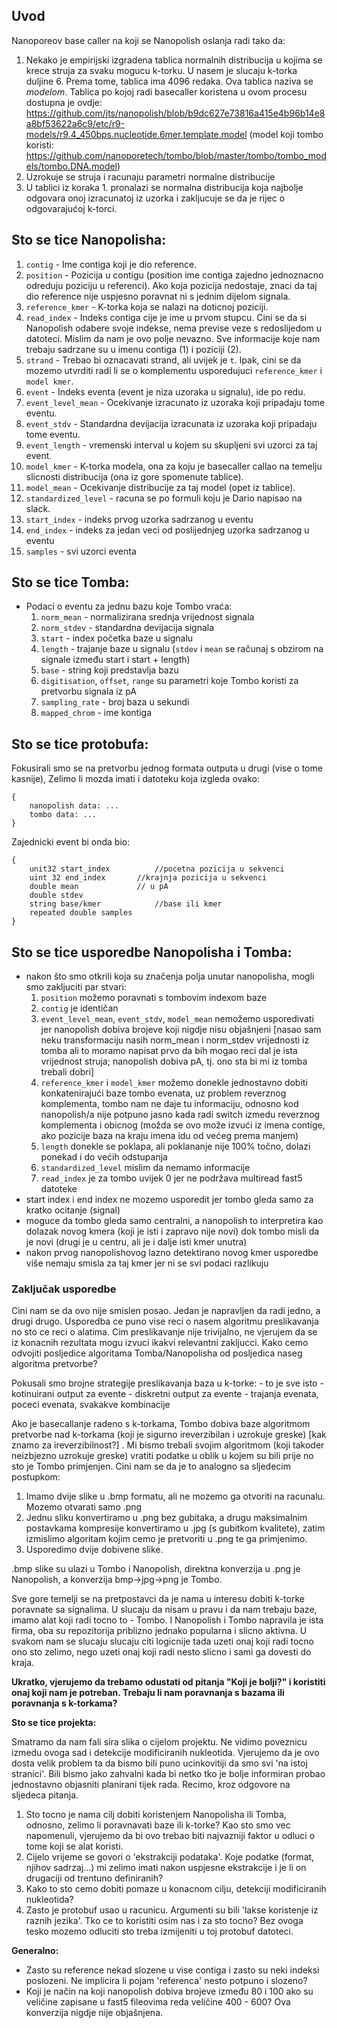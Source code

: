 ## Uvod

Nanoporeov base caller na koji se Nanopolish oslanja radi tako da:
1. Nekako je empirijski izgradena tablica normalnih distribucija u kojima se krece struja za svaku mogucu k-torku. U nasem je slucaju k-torka duljine 6. Prema tome, tablica ima 4096 redaka. Ova tablica naziva se *modelom*. Tablica po kojoj radi basecaller koristena u ovom procesu dostupna je ovdje: https://github.com/jts/nanopolish/blob/b9dc627e73816a415e4b96b14e8a8bf53622a6c9/etc/r9-models/r9.4_450bps.nucleotide.6mer.template.model (model koji tombo koristi: https://github.com/nanoporetech/tombo/blob/master/tombo/tombo_models/tombo.DNA.model)
2. Uzrokuje se struja i racunaju parametri normalne distribucije
3. U tablici iz koraka 1. pronalazi se normalna distribucija koja najbolje odgovara onoj izracunatoj iz uzorka i zakljucuje se da je rijec o odgovarajućoj k-torci.

## Sto se tice Nanopolisha:

1. `contig` - Ime contiga koji je dio reference.
2. `position` - Pozicija u contigu (position ime contiga zajedno jednoznacno odreduju poziciju u referenci). Ako koja pozicija nedostaje, znaci da taj dio reference nije uspjesno poravnat ni s jednim dijelom signala.
3. `reference_kmer` - K-torka koja se nalazi na doticnoj poziciji.
4. `read_index` - Indeks contiga cije je ime u prvom stupcu. Cini se da si Nanopolish odabere svoje indekse, nema previse veze s redoslijedom u datoteci.  Mislim da nam je ovo polje nevazno. Sve informacije koje nam trebaju sadrzane su u imenu contiga (1) i poziciji (2).
5. `strand` - Trebao bi oznacavati strand, ali uvijek je `t`. Ipak, cini se da mozemo utvrditi radi li se o komplementu usporedujuci `reference_kmer` i `model kmer`.
6. `event` - Indeks eventa (event je niza uzoraka u signalu), ide po redu.
7. `event_level_mean` - Ocekivanje izracunato iz uzoraka koji pripadaju tome eventu.
8. `event_stdv` - Standardna devijacija izracunata iz uzoraka koji pripadaju tome eventu.
9. `event_length` - vremenski interval u kojem su skupljeni svi uzorci za taj event.
10. `model_kmer` - K-torka modela, ona za koju je basecaller callao na temelju slicnosti distribucija (ona iz gore spomenute tablice).
11. `model_mean` - Ocekivanje distribucije za taj model (opet iz tablice).
12. `standardized_level` - racuna se po formuli koju je Dario napisao na slack.
13. `start_index` - indeks prvog uzorka sadrzanog u eventu
14. `end_index` - indeks za jedan veci od poslijednjeg uzorka sadrzanog u
eventu
15. `samples` - svi uzorci eventa

## Sto se tice Tomba:
  - Podaci o eventu za jednu bazu koje Tombo vraća:
 	1. `norm_mean` - normalizirana srednja vrijednost signala
	2. `norm_stdev` - standardna devijacija signala
	3. `start` - index početka baze u signalu
	4. `length` - trajanje baze u signalu (`stdev` i `mean` se računaj s obzirom na signale između start i start + length)
	5. `base` - string koji predstavlja bazu
	6. `digitisation`, `offset`, `range` su parametri koje Tombo koristi za pretvorbu signala iz pA
	7. `sampling_rate` - broj baza u sekundi
	8. `mapped_chrom` - ime kontiga
  
## Sto se tice protobufa:
Fokusirali smo se na pretvorbu jednog formata outputa u drugi (vise o tome kasnije), Zelimo li mozda imati i datoteku koja izgleda ovako:
```
{
	nanopolish data: ...
	tombo data: ...
}
```
Zajednicki event bi onda bio:
```
{
	unit32 start_index    		//pocetna pozicija u sekvenci
	uint 32 end_index		//krajnja pozicija u sekvenci
	double mean 			// u pA
	double stdev		
	string base/kmer			//base ili kmer 
	repeated double samples
}
```

## Sto se tice usporedbe Nanopolisha i Tomba:
  - nakon što smo otkrili koja su značenja polja unutar nanopolisha, mogli smo zakljuciti par stvari:
  	1. `position` možemo poravnati s tombovim indexom baze
	2. `contig` je identičan
	3. `event_level_mean`, `event_stdv`, `model_mean` nemožemo usporedivati jer nanopolish dobiva brojeve koji nigdje nisu objašnjeni [nasao sam neku transformaciju nasih norm_mean i norm_stdev vrijednosti iz tomba ali to moramo napisat prvo da bih mogao reci dal je ista vrijednost struja; nanopolish dobiva pA, tj. ono sta bi mi iz tomba trebali dobri]
	4. `reference_kmer` i `model_kmer` možemo donekle jednostavno dobiti konkatenirajući baze tombo evenata, uz problem reverznog komplementa, tombo nam ne daje tu informaciju, odnosno kod nanopolish/a nije potpuno jasno kada radi switch izmedu reverznog komplementa i obicnog (možda se ovo može izvući iz imena contige, ako pozicije baza na kraju imena idu od većeg prema manjem)	
	5. `length` donekle se poklapa, ali poklananje nije 100% točno, dolazi ponekad i do većih odstupanja
	6. `standardized_level` mislim da nemamo informacije
	7. `read_index` je za tombo uvijek 0 jer ne podržava multiread fast5 datoteke
  - start index i end index ne mozemo usporedit jer tombo gleda samo za kratko ocitanje (signal)
  - moguce da tombo gleda samo centralni, a nanopolish to interpretira kao dolazak novog kmera (koji je isti i zapravo nije novi) dok tombo misli da je novi (drugi je u centru, ali je i dalje isti kmer unutra)
  - nakon prvog nanopolishovog lazno detektirano novog kmer usporedbe više nemaju smisla za taj kmer jer ni se svi podaci razlikuju
  ### Zaključak usporedbe
Cini nam se da ovo nije smislen posao. Jedan je napravljen da radi jedno, a drugi drugo. Usporedba ce puno vise reci o nasem algoritmu preslikavanja no sto ce reci o alatima. Cim preslikavanje nije trivijalno, ne vjerujem da se iz konacnih rezultata mogu izvuci ikakvi relevantni zakljucci. Kako cemo odvojiti posljedice algoritama Tomba/Nanopolisha od posljedica naseg algoritma pretvorbe?

Pokusali smo brojne strategije preslikavanja baza u k-torke:
    - to je sve isto
    - kotinuirani output za evente
    - diskretni output za evente
    - trajanja evenata, poceci evenata, svakakve kombinacije

Ako je basecallanje radeno s k-torkama, Tombo dobiva baze algoritmom pretvorbe nad k-torkama (koji je sigurno ireverzibilan i uzrokuje greske) [kak znamo za ireverzibilnost?] . Mi bismo trebali svojim algoritmom (koji takoder neizbjezno uzrokuje greske) vratiti podatke u oblik u kojem su bili prije no sto je Tombo primjenjen. Cini nam se da je to analogno sa sljedecim postupkom:
1. Imamo dvije slike u .bmp formatu, ali ne mozemo ga otvoriti na racunalu.  Mozemo otvarati samo .png
2. Jednu sliku konvertiramo u .png bez gubitaka, a drugu maksimalnim postavkama kompresije konvertiramo u .jpg (s gubitkom kvalitete), zatim izmislimo algoritam kojim cemo je pretvoriti u .png te ga primjenimo.
3. Usporedimo dvije dobivene slike.

.bmp slike su ulazi u Tombo i Nanopolish, direktna konverzija u .png je Nanopolish, a konverzija bmp->jpg->png je Tombo.

Sve gore temelji se na pretpostavci da je nama u interesu dobiti k-torke poravnate sa signalima. U slucaju da nisam u pravu i da nam trebaju baze, imamo alat koji radi tocno to - Tombo. I Nanopolish i Tombo napravila je ista firma, oba su repozitorija priblizno jednako popularna i slicno aktivna. U svakom nam se slucaju slucaju citi logicnije tada uzeti onaj koji radi tocno ono sto zelimo, nego uzeti onaj koji radi nesto slicno i sami ga dovesti do kraja.

**Ukratko, vjerujemo da trebamo odustati od pitanja "Koji je bolji?" i koristiti onaj koji nam je potreban. Trebaju li nam poravnanja s bazama ili poravnanja s k-torkama?**

**Sto se tice projekta:**

Smatramo da nam fali sira slika o cijelom projektu. Ne vidimo poveznicu izmedu ovoga sad i detekcije modificiranih nukleotida.  Vjerujemo da je ovo dosta velik problem ta da bismo bili puno ucinkovitiji da smo svi 'na istoj stranici'. Bili bismo jako zahvalni kada bi netko tko je bolje informiran probao jednostavno objasniti planirani tijek rada. Recimo, kroz odgovore na sljedeca pitanja.
1. Sto tocno je nama cilj dobiti koristenjem Nanopolisha ili Tomba, odnosno, zelimo li poravnavati baze ili k-torke? Kao sto smo vec napomenuli, vjerujemo da bi ovo trebao biti najvazniji faktor u odluci o tome koji se alat koristi.
2. Cijelo vrijeme se govori o 'ekstrakciji podataka'. Koje podatke (format, njihov sadrzaj...) mi zelimo imati nakon uspjesne ekstrakcije i je li on drugaciji od trentuno definiranih?
3. Kako to sto cemo dobiti pomaze u konacnom cilju, detekciji modificiranih nukleotida?
4. Zasto je protobuf usao u racunicu. Argumenti su bili 'lakse koristenje iz raznih jezika'. Tko ce to koristiti osim nas i za sto tocno? Bez ovoga tesko mozemo odluciti sto treba izmijeniti u toj protobuf datoteci.


**Generalno:**
 - Zasto su reference nekad slozene u vise contiga i zasto su neki indeksi poslozeni. Ne implicira li pojam 'referenca' nesto potpuno i slozeno?
 - Koji je način na koji nanopolish dobiva brojeve između 80 i 100 ako su veličine zapisane u fast5 fileovima reda veličine 400 - 600? Ova konverzija nigdje nije objašnjena.


